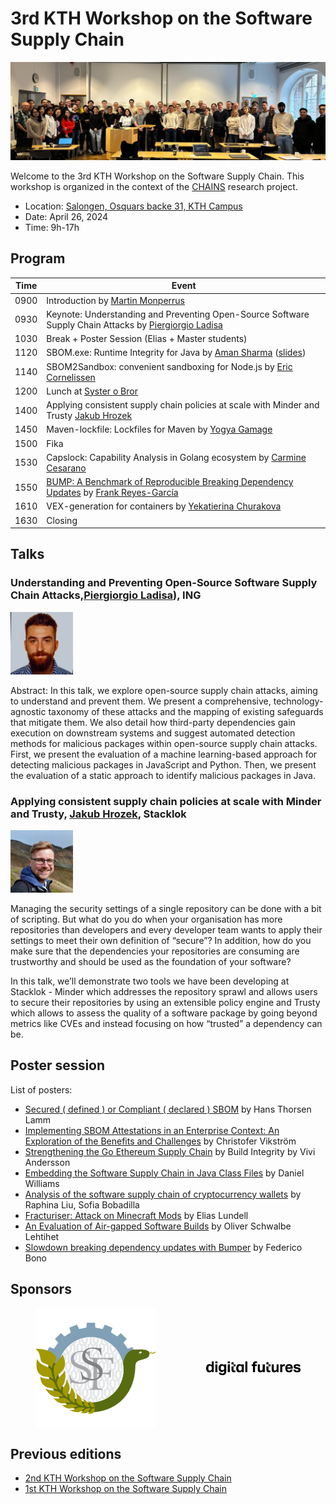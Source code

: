 <meta name="og:description" content="KTH hosts the 3rd CHAINS workshop where we have conversations about super cool research on software supply chain security and reliability. Check out our link to know more!">
<meta property="og:url" content="https://chains.proj.kth.se/software-supply-chain-workshop-3">
<meta property="og:image" content="https://avatars.githubusercontent.com/u/104410944?s=200&v=4">

# 3rd KTH Workshop on the Software Supply Chain
<p align="center">
    <img src="workshop_3_assets/website-group-picture.jpeg" alt="workshop cover image" width="1000px" />
</p>

Welcome to the 3rd KTH Workshop on the Software Supply Chain.
This workshop is organized in the context of the [CHAINS](https://chains.proj.kth.se/) research project.


* Location: [Salongen, Osquars backe 31, KTH Campus](https://www.kth.se/places/room/id/2ce773d5-3190-4588-8618-27ea2822000b)
* Date: April 26, 2024
* Time: 9h-17h

## Program

| Time | Event |
|------|-------|
| 0900 | Introduction by [Martin Monperrus](https://www.monperrus.net/martin/) |
| 0930 | Keynote: Understanding and Preventing Open-Source Software Supply Chain Attacks by [Piergiorgio Ladisa](https://scholar.google.com/citations?hl=it&user=LMHpRBkAAAAJ) |
| 1030 | Break + Poster Session (Elias + Master students) |
| 1120 | SBOM.exe: Runtime Integrity for Java by [Aman Sharma](https://algomaster99.github.io/) ([slides](https://algomaster99.github.io/talks/3rd-chains-workshop/slides.pdf)) |
| 1140 | SBOM2Sandbox: convenient sandboxing for Node.js by [Eric Cornelissen](https://ericcornelissen.dev/) |
| 1200 | Lunch at [Syster o Bror](https://systerobror.se/) |
| 1400 | Applying consistent supply chain policies at scale with Minder and Trusty [Jakub Hrozek](https://www.linkedin.com/in/jhrozek/?originalSubdomain=se) |
| 1450 | Maven-lockfile: Lockfiles for Maven by [Yogya Gamage](https://www.kth.se/profile/yogya)|
| 1500 | Fika |
| 1530 | Capslock: Capability Analysis in Golang ecosystem by [Carmine Cesarano](https://carminecesarano.github.io/) |
| 1550 | [BUMP: A Benchmark of Reproducible Breaking Dependency Updates](https://arxiv.org/abs/2401.09906) by [Frank Reyes-García](https://www.kth.se/profile/frankrg) |
| 1610 | VEX-generation for containers by [Yekatierina Churakova](https://www.kth.se/profile/yekchu?l=en) |
| 1630 | Closing |

## Talks

### Understanding and Preventing Open-Source Software Supply Chain Attacks,[Piergiorgio Ladisa](https://scholar.google.com/citations?hl=it&user=LMHpRBkAAAAJ)), ING

<img src="workshop_3_assets/piergiorgio_ladisa.jpeg" alt="Piergiorgio Ladisa" width=100px />

Abstract: In this talk, we explore open-source supply chain attacks, aiming to understand and prevent them. We present a comprehensive, technology-agnostic taxonomy of these attacks and the mapping of existing safeguards that mitigate them. We also detail how third-party dependencies gain execution on downstream systems and suggest automated detection methods for malicious packages within open-source supply chain attacks. First, we present the evaluation of a machine learning-based approach for detecting malicious packages in JavaScript and Python. Then, we present the evaluation of a static approach to identify malicious packages in Java.

### Applying consistent supply chain policies at scale with Minder and Trusty, [Jakub Hrozek](https://www.linkedin.com/in/jhrozek/?originalSubdomain=se), Stacklok

<img src="workshop_3_assets/jakub_hrozek.jpeg" alt="Jakub Hrozek" width=100px />

Managing the security settings of a single repository can be done with a bit of scripting. But what do you do when your organisation has more repositories than developers and every developer team wants to apply their settings to meet their own definition of “secure”? In addition, how do you make sure that the dependencies your repositories are consuming are trustworthy and should be used as the foundation of your software?

In this talk, we’ll demonstrate two tools we have been developing at Stacklok - Minder which addresses the repository sprawl and allows users to secure their repositories by using an extensible policy engine and Trusty which allows to assess the quality of a software package by going beyond metrics like CVEs and instead focusing on how “trusted” a dependency can be.

## Poster session

List of posters:
* [Secured ( defined ) or Compliant ( declared ) SBOM](workshop_3_assets/posters/Secured%20(%20defined%20)%20or%20Compliant%20(%20declared%20)%20SBOM.pdf) by Hans Thorsen Lamm
* [Implementing SBOM Attestations in an Enterprise Context: An Exploration of the Benefits and Challenges](workshop_3_assets/posters/Implementing%20SBOM%20Attestations%20in%20an%20Enterprise%20Context:%20An%20Exploration%20of%20the%20Benefits%20and%20Challenges.pdf) by Christofer Vikström
* [Strengthening the Go Ethereum Supply Chain](workshop_3_assets/posters/Strengthening%20the%20Go%20Ethereum%20Supply%20Chain%20by%20Build%20Integrity.pdf) by Build Integrity by Vivi Andersson
* [Embedding the Software Supply Chain in Java Class Files](workshop_3_assets/posters/Embedding%20the%20Software%20Supply%20Chain%20in%20Java%20Class%20Files.pdf) by Daniel Williams
* [Analysis of the software supply chain of cryptocurrency wallets](workshop_3_assets/posters/Analysis%20of%20the%20software%20supply%20chain%20of%20cryptocurrency%20wallets.pdf) by Raphina Liu, Sofia Bobadilla
* [Fracturiser: Attack on Minecraft Mods](workshop_3_assets/posters/Fracturiser:%20Attack%20on%20Minecraft%20Mods.pdf) by Elias Lundell
* [An Evaluation of Air-gapped Software Builds](workshop_3_assets/posters/An%20Evaluation%20of%20Air-gapped%20Software%20Builds.pdf) by Oliver Schwalbe Lehtihet
* [Slowdown breaking dependency updates with Bumper](workshop_3_assets/posters/Slowdown%20breaking%20dependency%20updates%20with%20Bumper.pdf) by Federico Bono

## Sponsors

<div style="display: flex; justify-content: center;">
<img src="workshop_3_assets/ssf_logo.svg" alt="Imagen 2" style="width: 200; margin: auto;"/>
  <img src="workshop_3_assets/df_logo.png" alt="Imagen 1" style="max-width: 30%; margin: auto;"/> 
</div>

## Previous editions

- [2nd KTH Workshop on the Software Supply Chain](/software-supply-chain-workshop-2.md)
- [1st KTH Workshop on the Software Supply Chain](/software-suppply-chain-workshop-1.md)
